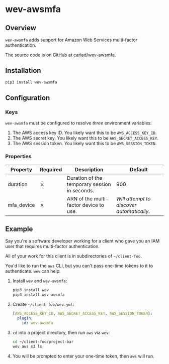 # wev-awsmfa

## Overview

`wev-awsmfa` adds support for Amazon Web Services multi-factor authentication.

The source code is on GitHub at [cariad/wev-awsmfa](https://github.com/cariad/wev-awsmfa).

## Installation

```python
pip3 install wev-awsmfa
```

## Configuration

### Keys

`wev-awsmfa` must be configured to resolve _three_ environment variables:

1. The AWS access key ID. You likely want this to be `AWS_ACCESS_KEY_ID`.
1. The AWS secret key. You likely want this to be `AWS_SECRET_ACCESS_KEY`.
1. The AWS session token. You likely want this to be `AWS_SESSION_TOKEN`.

### Properties

| Property   | Required | Description                                   | Default                                   |
|------------|----------|-----------------------------------------------|-------------------------------------------|
| duration   | ⨯        | Duration of the temporary session in seconds. | 900                                       |
| mfa_device | ⨯        | ARN of the multi-factor device to use.        | _Will attempt to discover automatically._ |

## Example

Say you're a software developer working for a client who gave you an IAM user that requires multi-factor authentication.

All of your work for this client is in subdirectories of `~/client-foo`.

You'd like to run the `aws` CLI, but you can't pass one-time tokens to it to authenticate. `wev` can help.

1. Install `wev` and `wev-awsmfa`:

    ```bash
    pip3 install wev
    pip3 install wev-awsmfa
    ```

1. Create `~/client-foo/wev.yml`:

    ```yaml
    [AWS_ACCESS_KEY_ID, AWS_SECRET_ACCESS_KEY, AWS_SESSION_TOKEN]:
      plugin:
        id: wev-awsmfa
    ```

1. `cd` into a project directory, then run `aws` via `wev`:

    ```bash
    cd ~/client-foo/project-bar
    wev aws s3 ls
    ```

1. You will be prompted to enter your one-time token, then `aws` will run.
